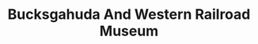 ---
layout: repo
title: "Bucksgahuda And Western Railroad Museum"
id: 14780
permalink: repos/14780/
---